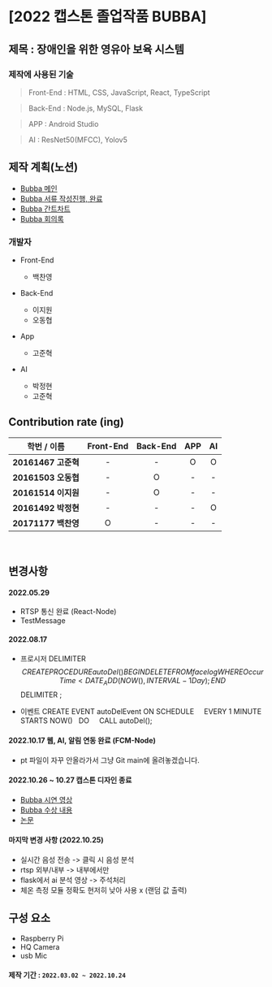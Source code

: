 [2022 캡스톤 졸업작품 BUBBA]
=================
## 제목 : 장애인을 위한 영유아 보육 시스템

### 제작에 사용된 기술
> Front-End : HTML, CSS, JavaScript, React, TypeScript

> Back-End : Node.js, MySQL, Flask

> APP : Android Studio

> AI : ResNet50(MFCC), Yolov5

## 제작 계획(노션)
- [Bubba 메인](https://remarkable-aster-023.notion.site/BUBBA-69dc98909c4c49e0b5e59e8d441ab718)
- [Bubba 서류 작성진행, 완료](https://remarkable-aster-023.notion.site/19bb0fae87d44260bbe09c7135cc9536?v=e36a73c88dc34159b02693be6b0daf6d)
- [Bubba 간트차트](https://remarkable-aster-023.notion.site/abd0abc78a9b4c3a9b16d2660ff188ba)
- [Bubba 회의록](https://remarkable-aster-023.notion.site/6525eedefef640c68f42b3cd74c8f28b)

### 개발자

<p>
    <ul>
        <li>Front-End</li>
        <ul>
            <li>백찬영</li>
        </ul>
    </ul>
    <ul>
        <li>Back-End</li>
        <ul>
            <li>이지원</li>
            <li>오동협</li>
        </ul>
    </ul>
    <ul>
        <li>App</li>
        <ul>
            <li>고준혁</li>
        </ul>
    </ul>
    <ul>
        <li>AI</li>
        <ul>
            <li>박정현</li>
            <li>고준혁</li>
        </ul>
    </ul>
</p>


## Contribution rate (ing)

|      학번 / 이름       | Front-End | Back-End | APP | AI
|:---------------------:|:---:|:---:|:-----:|:-------------------:|
| <b>20161467 고준혁</b> |  -  |  -  |   O   |          O          |
| <b>20161503 오동협</b> |  -  |  O  |   -   |          -          |
| <b>20161514 이지원</b> |  -  |  O  |   -   |          -          |
| <b>20161492 박정현</b> |  -  |  -  |   -   |          O          |
| <b>20171177 백찬영</b> |  O  |  -  |   -   |          -          |
<br>

## 변경사항 

#### 2022.05.29
- RTSP 통신 완료 (React-Node)
- TestMessage

#### 2022.08.17
- 프로시저
DELIMITER $$
CREATE PROCEDURE autoDel()
BEGIN
DELETE FROM facelog WHERE OccurTime < DATE_ADD(NOW(), INTERVAL -1 Day);
END $$
DELIMITER ;

- 이벤트
CREATE EVENT autoDelEvent
ON SCHEDULE    
 EVERY 1 MINUTE
 STARTS NOW()  
 DO    
 CALL autoDel();

#### 2022.10.17 웹, AI, 알림 연동 완료 (FCM-Node)
- pt 파일이 자꾸 안올라가서 그냥 Git main에 올려놓겠습니다.

#### 2022.10.26 ~ 10.27 캡스톤 디자인 종료
- [Bubba 시연 영상](https://www.youtube.com/watch?v=Q10lJ1bpXZ8&t=26s)
- [Bubba 수상 내용](https://aisw.hoseo.ac.kr/board/notice/view?idx=324)
- [논문](http://www.earticle.net/Article/A412373)

#### 마지막 변경 사항 (2022.10.25)
* 실시간 음성 전송 -> 클릭 시 음성 분석
* rtsp 외부/내부 -> 내부에서만
* flask에서 ai 분석 영상 -> 주석처리
* 체온 측정 모듈 정확도 현저히 낮아 사용 x (랜덤 값 출력)

## 구성 요소
- Raspberry Pi 
- HQ Camera
- usb Mic

#### 제작 기간 : `2022.03.02 ~ 2022.10.24`
